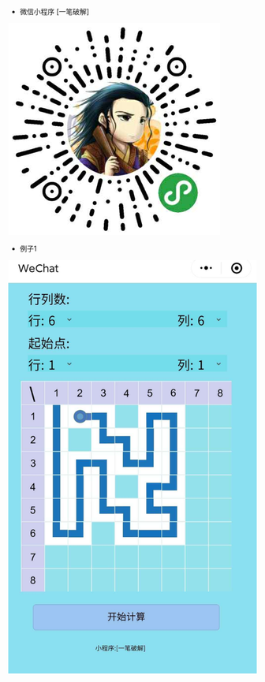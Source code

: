 
- 微信小程序  [一笔破解]

![image](https://github.com/magic000/wx-app-ybhw/blob/master/pages/image/xcx.jpg)

- 例子1

![image](https://github.com/magic000/wx-app-ybhw/blob/master/pages/image/example.jpg)

